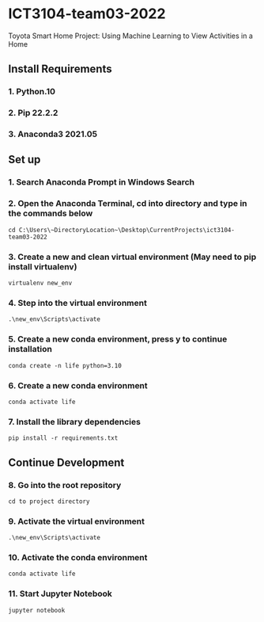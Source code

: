# ICT3104-team03-2022

Toyota Smart Home Project: Using Machine Learning to View Activities in a Home

## Install Requirements
### 1. Python.10
### 2. Pip 22.2.2
### 3. Anaconda3 2021.05

## Set up
### 1. Search Anaconda Prompt in Windows Search

### 2. Open the Anaconda Terminal, cd into directory and type in the commands below
```
cd C:\Users\~DirectoryLocation~\Desktop\CurrentProjects\ict3104-team03-2022
```

### 3. Create a new and clean virtual environment (May need to pip install virtualenv)

```
virtualenv new_env 
```

### 4. Step into the virtual environment

```
.\new_env\Scripts\activate
```

### 5. Create a new conda environment, press y to continue installation
```
conda create -n life python=3.10
```

### 6. Create a new conda environment
```
conda activate life
```

### 7. Install the library dependencies
```
pip install -r requirements.txt
```

## Continue Development
### 8. Go into the root repository
```
cd to project directory
```
### 9. Activate the virtual environment
```
.\new_env\Scripts\activate
```

### 10. Activate the conda environment
```
conda activate life
```

### 11. Start Jupyter Notebook
```
jupyter notebook
```
